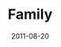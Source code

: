 ---
layout: message
category: message
series: "Collide"
title: "Family"
date: 2011-08-20
audio-description: "Jeremy Pryor talks about what happens when we collide with God’s intentions for family."
audio: "http://www.crossroads.net/players/media/hq/collide02.mp3"
audio-title: "Family"
audio-duration: "47&#58;07"
program-description: "Collide&#58; Family (Program)"
program: "http://www.crossroads.net/players/media/hq/08_20-21_11Program.pdf"
program-title: "Family (Program)"
video-description: "Jeremy Pryor talks about what happens when we collide with God’s intentions for family."
video-title: "Family"
video: "https://s3.amazonaws.com/crossroadsvideomessages/collide02.mp4"
video-poster: "https://www.crossroads.net/uploadedfiles/collide02_still.jpg"
---